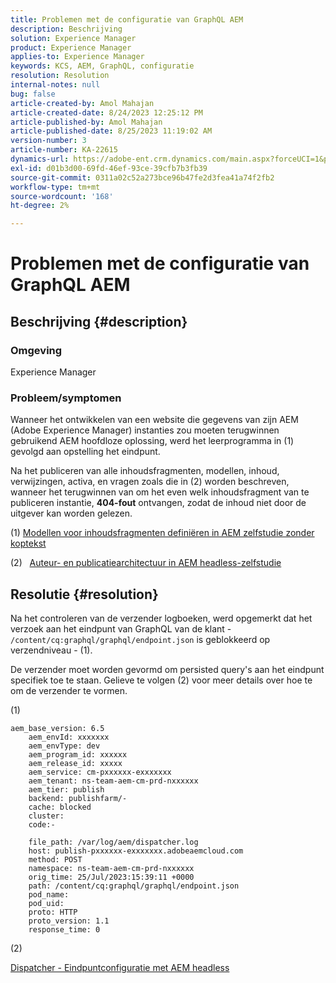 ```yaml
---
title: Problemen met de configuratie van GraphQL AEM
description: Beschrijving
solution: Experience Manager
product: Experience Manager
applies-to: Experience Manager
keywords: KCS, AEM, GraphQL, configuratie
resolution: Resolution
internal-notes: null
bug: false
article-created-by: Amol Mahajan
article-created-date: 8/24/2023 12:25:12 PM
article-published-by: Amol Mahajan
article-published-date: 8/25/2023 11:19:02 AM
version-number: 3
article-number: KA-22615
dynamics-url: https://adobe-ent.crm.dynamics.com/main.aspx?forceUCI=1&pagetype=entityrecord&etn=knowledgearticle&id=e81bc644-7942-ee11-bdf4-6045bd006ce9
exl-id: d01b3d00-69fd-46ef-93ce-39cfb7b3fb39
source-git-commit: 0311a02c52a273bce96b47fe2d3fea41a74f2fb2
workflow-type: tm+mt
source-wordcount: '168'
ht-degree: 2%

---
```


# Problemen met de configuratie van GraphQL AEM

## Beschrijving {#description}


### <b>Omgeving</b>

Experience Manager

### <b>Probleem/symptomen</b>

Wanneer het ontwikkelen van een website die gegevens van zijn AEM (Adobe Experience Manager) instanties zou moeten terugwinnen gebruikend AEM hoofdloze oplossing, werd het leerprogramma in (1) gevolgd aan opstelling het eindpunt.

Na het publiceren van alle inhoudsfragmenten, modellen, inhoud, verwijzingen, activa, en vragen zoals die in (2) worden beschreven, wanneer het terugwinnen van om het even welk inhoudsfragment van te publiceren instantie, <b>404-fout</b> ontvangen, zodat de inhoud niet door de uitgever kan worden gelezen.



(1) [Modellen voor inhoudsfragmenten definiëren in AEM zelfstudie zonder koptekst](https://experienceleague.adobe.com/docs/experience-manager-learn/getting-started-with-aem-headless/graphql/multi-step/content-fragment-models.html)

(2) &#x200B; &#x200B; &#x200B;[Auteur- en publicatiearchitectuur in AEM headless-zelfstudie](https://experienceleague.adobe.com/docs/experience-manager-learn/getting-started-with-aem-headless/graphql/video-series/author-publish-architecture.html)


## Resolutie {#resolution}


Na het controleren van de verzender logboeken, werd opgemerkt dat het verzoek aan het eindpunt van GraphQL van de klant - `/content/cq:graphql/graphql/endpoint.json` is geblokkeerd op verzendniveau - (1).

De verzender moet worden gevormd om persisted query&#39;s aan het eindpunt specifiek toe te staan.
Gelieve te volgen (2) voor meer details over hoe te om de verzender te vormen.

(1)


```
aem_base_version: 6.5
    aem_envId: xxxxxxx
    aem_envType: dev
    aem_program_id: xxxxxx
    aem_release_id: xxxxx
    aem_service: cm-pxxxxxx-exxxxxxx
    aem_tenant: ns-team-aem-cm-prd-nxxxxxx
    aem_tier: publish
    backend: publishfarm/-
    cache: blocked
    cluster: 
    code:-

    file_path: /var/log/aem/dispatcher.log
    host: publish-pxxxxxx-exxxxxxx.adobeaemcloud.com
    method: POST
    namespace: ns-team-aem-cm-prd-nxxxxxx
    orig_time: 25/Jul/2023:15:39:11 +0000
    path: /content/cq:graphql/graphql/endpoint.json
    pod_name: 
    pod_uid: 
    proto: HTTP
    proto_version: 1.1
    response_time: 0
```


(2)

[Dispatcher - Eindpuntconfiguratie met AEM headless](https://experienceleague.adobe.com/docs/experience-manager-cloud-service/content/headless/deployment/dispatcher.html?lang=en)
